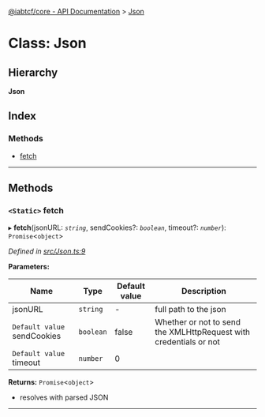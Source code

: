 [@iabtcf/core - API Documentation](../README.md) > [Json](../classes/_iabtcf_core___api_documentation.json.md)

# Class: Json

## Hierarchy

**Json**

## Index

### Methods

* [fetch](_iabtcf_core___api_documentation.json.md#fetch)

---

## Methods

<a id="fetch"></a>

### `<Static>` fetch

▸ **fetch**(jsonURL: *`string`*, sendCookies?: *`boolean`*, timeout?: *`number`*): `Promise`<`object`>

*Defined in [src/Json.ts:9](https://github.com/chrispaterson/iabtcf/blob/883c677/modules/core/src/Json.ts#L9)*

**Parameters:**

| Name | Type | Default value | Description |
| ------ | ------ | ------ | ------ |
| jsonURL | `string` | - |  full path to the json |
| `Default value` sendCookies | `boolean` | false |  Whether or not to send the XMLHttpRequest with credentials or not |
| `Default value` timeout | `number` | 0 |

**Returns:** `Promise`<`object`>
*   resolves with parsed JSON

___

